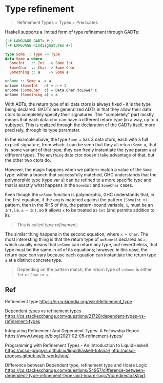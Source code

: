 # Type refinement

> Refinement Types = Types + Predicates

Haskell supports a limited form of type refinement through GADTs:

```hs
{-# LANGUAGE GADTs #-}
{-# LANGUAGE KindSignatures #-}

type Some :: Type -> Type
data Some a where
  SomeInt   :: Int  -> Some Int
  SomeChar  :: Char -> Some Char
  Something :: a    -> Some a

unSome :: Some a -> a
unSome (SomeInt   n) = n + 3
unSome (SomeChar  c) = Data.Char.toLower c
unSome (Something a) = a
```

With ADTs, the return type of all data ctors is always fixed - it is the type being declared. GADTs are generalized ADTs in that they allow their data ctors to completely specify their signatures. The "completely" part mostly means that each data ctor can have a different return type (in a way, up to a subtype). This is realized through the declaration of the GADTs itself, more precisely, through its type parameter.

In the example above, the type `Some a` has 3 data ctors, each with a full explicit signature, from which it can be seen that they all return `Some a`, that is, some variant of that type; they can freely instantiate the type param `a` at different types. The `Anything` data ctor doesn't take advantage of that, but the other two ctors do.

However, the magic happens when we pattern-match a value of the `Some` type: within a branch that successfully matched, GHC understands that the polymorphic type (type var `a`) can be refined to a more specific type and that is exactly what happens in the `SomeInt` and `SomeChar` cases.

Even though the `unSome` function is polymorphic, GHC understands that, in the first equation, if the arg is matched against the pattern `(SomeInt x)` pattern, then in the RHS of this, the pattern-bound variable, `x`, must be an `Int`, i.e. `a ~ Int`, so it allows `x` to be treated as `Int` (and permits addition to it).

> This is called *type refinement*.

The similar thing happens in the second equation, where `x ~ Char`. The most interesting thing is that the return type of `unSome` is declared as `a`, which usually means that `unSome` can return any type, but nevertheless, that type must be the same in all of its equations; however, in this case, the return type can vary because each equation can instantiate the return type `a` at a distinct concrete type.

> Depending on the pattern match, the return type of `unSome` is either `Int` or `Char` or `a`.




## Ref

Refinement type
https://en.wikipedia.org/wiki/Refinement_type

Dependent types vs refinement types
https://cs.stackexchange.com/questions/21728/dependent-types-vs-refinement-types

Integrating Refinement And Dependent Types: A Fellowship Report
https://www.tweag.io/blog/2021-02-05-refinement-types/

Programming with Refinement Types - An Introduction to LiquidHaskell
https://ucsd-progsys.github.io/liquidhaskell-tutorial/
http://ucsd-progsys.github.io/lh-workshop/

Difference between Dependent type, refinement type and Hoare Logic
https://cs.stackexchange.com/questions/54957/difference-between-dependent-type-refinement-type-and-hoare-logic?noredirect=1&lq=1
